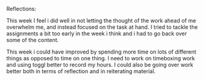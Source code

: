 Reflections:

This week I feel i did well in not letting the thought of the work ahead of me overwhelm me, and instead focused on the task at hand. I tried to tackle the assignments a bit too early in the week i think and i had to go back over some of the content.

This week i could have improved by spending more time on lots of different things as opposed to time on one thing. I need to work on timeboxing work and using toggl better to record my hours. I could also be going over work better both in terms of reflection and in reiterating material.
